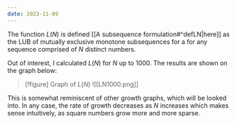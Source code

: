 ```yaml
---
date: 2023-11-09
---
```

The function $L(N)$ is defined [[A subsequence formulation#^defLN|here]] as the LUB of mutually exclusive monotone subsequences for a for any sequence comprised of $N$ distinct numbers. 

Out of interest, I calculated $L(N)$ for $N$ up to $1000$. The results are shown on the graph below:
> [!figure] Graph of $L(N)$
> ![[LN1000.png]]


This is somewhat reminiscent of other growth graphs, which will be looked into. In any case, the rate of growth decreases as $N$ increases which makes sense intuitively, as square numbers grow more and more sparse. 